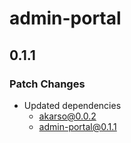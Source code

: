# admin-portal

## 0.1.1

### Patch Changes

-   Updated dependencies
    -   akarso@0.0.2
    -   admin-portal@0.1.1
